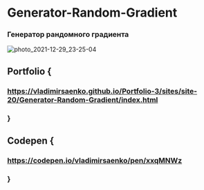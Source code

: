 # Generator-Random-Gradient

### Генератор рандомного градиента

![photo_2021-12-29_23-25-04](https://user-images.githubusercontent.com/56477695/147710017-5d74f9e6-6369-4d0b-91c9-617acb682d1b.jpg)

## Portfolio {

### https://vladimirsaenko.github.io/Portfolio-3/sites/site-20/Generator-Random-Gradient/index.html

### }

## Codepen {

### https://codepen.io/vladimirsaenko/pen/xxqMNWz

### }

